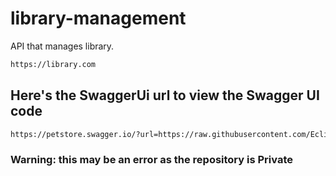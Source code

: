 # library-management
API that manages library.

```sh
https://library.com
```
## Here's the SwaggerUi url to view the Swagger UI code

```sh
https://petstore.swagger.io/?url=https://raw.githubusercontent.com/Eclisher/library-management/TD1/docs/api.yml
```

### Warning: this may be an error as the repository is Private
